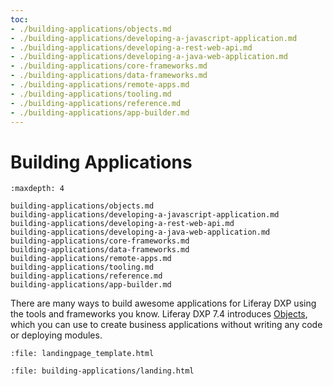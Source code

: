 ```yaml
---
toc:
- ./building-applications/objects.md
- ./building-applications/developing-a-javascript-application.md
- ./building-applications/developing-a-rest-web-api.md
- ./building-applications/developing-a-java-web-application.md
- ./building-applications/core-frameworks.md
- ./building-applications/data-frameworks.md
- ./building-applications/remote-apps.md
- ./building-applications/tooling.md
- ./building-applications/reference.md
- ./building-applications/app-builder.md
---
```

# Building Applications

```{toctree}
:maxdepth: 4

building-applications/objects.md
building-applications/developing-a-javascript-application.md
building-applications/developing-a-rest-web-api.md
building-applications/developing-a-java-web-application.md
building-applications/core-frameworks.md
building-applications/data-frameworks.md
building-applications/remote-apps.md
building-applications/tooling.md
building-applications/reference.md
building-applications/app-builder.md
```

There are many ways to build awesome applications for Liferay DXP using the tools and frameworks you know. Liferay DXP 7.4 introduces [Objects](building-applications/objects.md), which you can use to create business applications without writing any code or deploying modules.

```{raw} html
:file: landingpage_template.html
```

```{raw} html
:file: building-applications/landing.html
```
